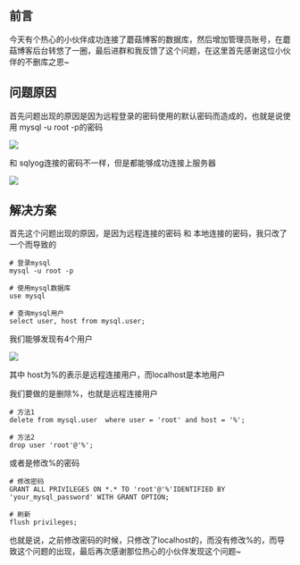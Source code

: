 前言
--

今天有个热心的小伙伴成功连接了蘑菇博客的数据库，然后增加管理员账号，在蘑菇博客后台转悠了一圈，最后进群和我反馈了这个问题，在这里首先感谢这位小伙伴的不删库之恩~ 

问题原因
----

首先问题出现的原因是因为远程登录的密码使用的默认密码而造成的，也就是说使用 mysql -u root -p的密码

![](http://image.moguit.cn/3eb7ca28be7a4cae9ef3fb9632f7d532)

和 sqlyog连接的密码不一样，但是都能够成功连接上服务器

![](http://image.moguit.cn/c1baf8e7362d4a58bbaf28cc661ed4ad)

解决方案
----

首先这个问题出现的原因，是因为远程连接的密码 和 本地连接的密码，我只改了一个而导致的

    # 登录mysql
    mysql -u root -p
    
    # 使用mysql数据库
    use mysql
    
    # 查询mysql用户
    select user, host from mysql.user;

我们能够发现有4个用户

![](http://image.moguit.cn/3dacdadbcbbb4abaa467130fdc0e12dc)

其中 host为%的表示是远程连接用户，而localhost是本地用户

我们要做的是删除%，也就是远程连接用户

    # 方法1
    delete from mysql.user  where user = 'root' and host = '%';
    
    # 方法2
    drop user 'root'@'%';

或者是修改%的密码

    # 修改密码
    GRANT ALL PRIVILEGES ON *.* TO 'root'@'%'IDENTIFIED BY 'your_mysql_password' WITH GRANT OPTION;
    
    # 刷新
    flush privileges;

也就是说，之前修改密码的时候，只修改了localhost的，而没有修改%的，而导致这个问题的出现，最后再次感谢那位热心的小伙伴发现这个问题~